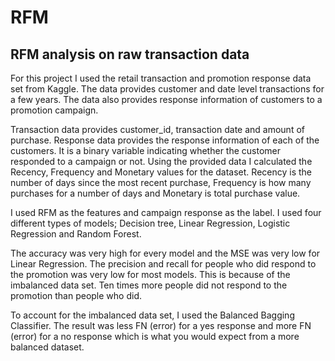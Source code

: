 # RFM
## RFM analysis on raw transaction data

For this project I used the retail transaction and promotion response data set from Kaggle.
The data provides customer and date level transactions for a few years. The data also provides response information of customers to a promotion campaign.

Transaction data provides customer_id, transaction date and amount of purchase. Response data provides the response information of each of the customers. It is a binary variable indicating whether the customer responded to a campaign or not.
Using the provided data I calculated the Recency, Frequency and Monetary values for the dataset. Recency is the number of days since the most recent purchase, Frequency is how many purchases for a number of days and Monetary is total purchase value.

I used RFM as the features and campaign response as the label. I used four different types of models; Decision tree, Linear Regression, Logistic Regression and Random Forest.

The accuracy was very high for every model and the MSE was very low for Linear Regression. The precision and recall for people who did respond to the promotion was very low for most models. This is because of the imbalanced data set. Ten times more people did not respond to the promotion than people who did. 

To account for the imbalanced data set, I used the Balanced Bagging Classifier. The result was less FN (error) for a yes response and more FN (error) for a no response which is what you would expect from a more balanced dataset.

